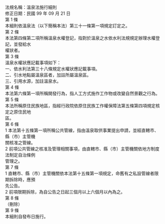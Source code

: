 法規名稱：溫泉法施行細則  
修正日期：民國 99 年 09 月 21 日  
第 1 條  
本細則依溫泉法（以下簡稱本法）第三十一條第一項規定訂定之。  
第 2 條  
本法第四條第二項所稱溫泉水權登記，指對於溫泉之水依水利法規規定辦理水權登記，並發給水  
權狀者。  
第 3 條  
溫泉水權狀應記載事項如下：  
一、依水利法第三十八條規定水權狀應記載事項。  
二、引水地點屬溫泉區者，加註所屬溫泉區。  
三、引用水源，加註溫泉水。  
第 4 條  
本法第六條第一項所稱開發行為，指人工方式施作工作物或改變自然景觀之行為。  
第 5 條  
本法所稱原住民族地區，指經行政院依原住民族工作權保障法第五條第四項規定核定之原住民地  
區。  
第 6 條  
1 本法第十五條第一項所稱公共管線，指由溫泉取供事業提出申請，並經直轄市、縣（市）主管機  
關核准之管線。  
2 前項公共管線之核准及管理相關事項，由直轄市、縣（市）主管機關依地方制度法制定自治條例  
管理之。  
第 7 條  
1 直轄市、縣（市）主管機關依本法第十五條第一項規定，命舊有之私設管線者限期拆除時，應預  
先公告。  
2 前項限期拆除，為自公告之日起三個月以上六個月以內為之。  
第 8 條  
（刪除）  
第 9 條  
本細則自發布日施行。  


